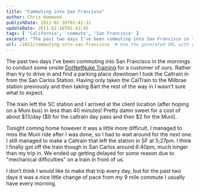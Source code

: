 ```yaml
---
title: "Commuting into San Francisco"
author: Chris Hammond
publishDate: 2011-02-16T01:41:31
updateDate: 2011-02-16T01:43:45
tags: [ 'California', 'commute', 'San Francisco' ]
excerpt: "The past two days I’ve been commuting into San Francisco in the mornings to conduct some onsite DotNetNuke Training for a customer of ours. Rather than try to drive in and find a parking place downtown I took the Caltrain in from the San Carlos Station. Having only taken the CalTrain to the Milbrae station previously and then taking Bart the rest of the way in I wasn’t sure what to expect.  The train left the SC station and I arrived at the client location (after hoping on a Muni bus) in less than 40 minutes! Pretty damn sweet for a cost of about $13/day ($9 for the caltrain day pass and then $2 for the Muni).  Tonight coming home however it was a little more difficult. I managed to miss the Muni ride after I was done, so I had to wait around for the next one. I still managed to make a Caltrain that left the station in SF at 5;27pm. I think I finally got off the train though in San Carlos around 6:40pm, much longer than my trip in. We ended up getting delayed for some reason due to &quot;mechanical difficulties” on a train in front of us.  I don’t think I would like to make that trip every day, but for the past two days it was a nice little change of pace from my 9 mile commute I usually have every morning."
url: /2011/commuting-into-san-francisco  # Use the generated URL with year
---
```

<p>The past two days I’ve been commuting into San Francisco in the mornings to conduct some onsite <a href="https://www.dotnetnuke.com"><a href="https://bit.ly/DnnTraining" target="_blank">DotNetNuke Training</a> for</a> a customer of ours. Rather than try to drive in and find a parking place downtown I took the Caltrain in from the San Carlos Station. Having only taken the CalTrain to the Milbrae station previously and then taking Bart the rest of the way in I wasn’t sure what to expect.</p>  <p>The train left the SC station and I arrived at the client location (after hoping on a Muni bus) in less than 40 minutes! Pretty damn sweet for a cost of about $13/day ($9 for the caltrain day pass and then $2 for the Muni).</p>  <p>Tonight coming home however it was a little more difficult. I managed to miss the Muni ride after I was done, so I had to wait around for the next one. I still managed to make a Caltrain that left the station in SF at 5;27pm. I think I finally got off the train though in San Carlos around 6:40pm, much longer than my trip in. We ended up getting delayed for some reason due to &quot;mechanical difficulties” on a train in front of us.</p>  <p>I don’t think I would like to make that trip every day, but for the past two days it was a nice little change of pace from my 9 mile commute I usually have every morning.</p>
